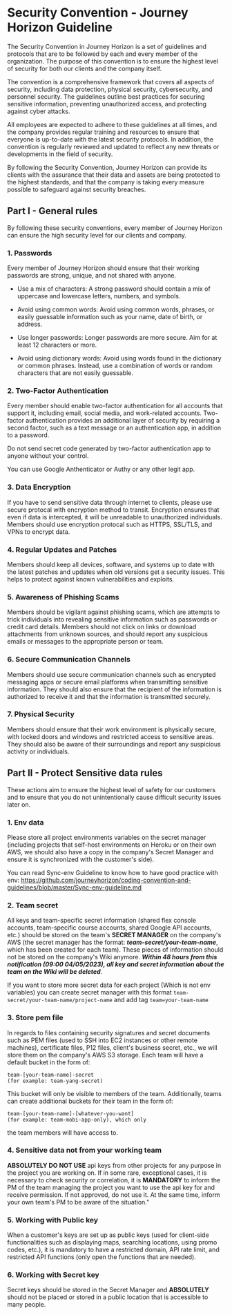 
# Security Convention - Journey Horizon Guideline

The Security Convention in Journey Horizon is a set of guidelines and protocols that are to be followed by each and every member of the organization. The purpose of this convention is to ensure the highest level of security for both our clients and the company itself.

The convention is a comprehensive framework that covers all aspects of security, including data protection, physical security, cybersecurity, and personnel security. The guidelines outline best practices for securing sensitive information, preventing unauthorized access, and protecting against cyber attacks.

All employees are expected to adhere to these guidelines at all times, and the company provides regular training and resources to ensure that everyone is up-to-date with the latest security protocols. In addition, the convention is regularly reviewed and updated to reflect any new threats or developments in the field of security.

By following the Security Convention, Journey Horizon can provide its clients with the assurance that their data and assets are being protected to the highest standards, and that the company is taking every measure possible to safeguard against security breaches.



## Part I - General rules

By following these security conventions, every member of Journey Horizon can ensure the high security level for our clients and company.

### 1. Passwords 

Every member of Journey Horizon should ensure that their working passwords are strong, unique, and not shared with anyone. 

- Use a mix of characters: A strong password should contain a mix of uppercase and lowercase letters, numbers, and symbols.

- Avoid using common words: Avoid using common words, phrases, or easily guessable information such as your name, date of birth, or address.

- Use longer passwords: Longer passwords are more secure. Aim for at least 12 characters or more.

- Avoid using dictionary words: Avoid using words found in the dictionary or common phrases. Instead, use a combination of words or random characters that are not easily guessable.

### 2. Two-Factor Authentication

Every member should enable two-factor authentication for all accounts that support it, including email, social media, and work-related accounts. Two-factor authentication provides an additional layer of security by requiring a second factor, such as a text message or an authentication app, in addition to a password.

Do not send secret code generated by two-factor authentication app to anyone without your control.

You can use Google Anthenticator or Authy or any other legit app.

### 3. Data Encryption

If you have to send sensitive data through internet to clients, please use secure protocal with encryption method to transit. Encryption ensures that even if data is intercepted, it will be unreadable to unauthorized individuals. Members should use encryption protocal such as HTTPS, SSL/TLS, and VPNs to encrypt data.

### 4. Regular Updates and Patches

Members should keep all devices, software, and systems up to date with the latest patches and updates when old versions get a security issues. This helps to protect against known vulnerabilities and exploits.

### 5. Awareness of Phishing Scams

Members should be vigilant against phishing scams, which are attempts to trick individuals into revealing sensitive information such as passwords or credit card details. Members should not click on links or download attachments from unknown sources, and should report any suspicious emails or messages to the appropriate person or team.

### 6. Secure Communication Channels

Members should use secure communication channels such as encrypted messaging apps or secure email platforms when transmitting sensitive information. They should also ensure that the recipient of the information is authorized to receive it and that the information is transmitted securely.

### 7. Physical Security

Members should ensure that their work environment is physically secure, with locked doors and windows and restricted access to sensitive areas. They should also be aware of their surroundings and report any suspicious activity or individuals.

## Part II - Protect Sensitive data rules

These actions aim to ensure the highest level of safety for our customers and to ensure that you do not unintentionally cause difficult security issues later on.

### 1. Env data

Please store all project environments variables on the secret manager (including projects that self-host environments on Heroku or on their own AWS, we should also have a copy in the company's Secret Manager and ensure it is synchronized with the customer's side).

You can read Sync-env Guideline to know how to have good practice with env: https://github.com/journeyhorizon/coding-convention-and-guidelines/blob/master/Sync-env-guideline.md

### 2. Team secret

All keys and team-specific secret information (shared flex console accounts, team-specific course accounts, shared Google API accounts, etc.) should be stored on the team's **SECRET MANAGER** on the company's AWS (the secret manager has the format: ***team-secret/your-team-name***, which has been created for each team). These pieces of information should not be stored on the company's Wiki anymore. ***Within 48 hours from this notification (09:00 04/05/2023), all key and secret information about the team on the Wiki will be deleted***.

If you want to store more secret data for each project (Which is not env variables) you can create secret manager with this format ``team-secret/your-team-name/project-name`` and add tag ``team=your-team-name``

### 3. Store pem file

In regards to files containing security signatures and secret documents such as PEM files (used to SSH into EC2 instances or other remote machines), certificate files, P12 files, client's business secret, etc., we will store them on the company's AWS S3 storage.
Each team will have a default bucket in the form of:

```
team-[your-team-name]-secret 
(for example: team-yang-secret)
```

This bucket will only be visible to members of the team. Additionally, teams can create additional buckets for their team in the form of: 

```
team-[your-team-name]-[whatever-you-want] 
(for example: team-mobi-app-only), which only 
```

the team members will have access to.

### 4. Sensitive data not from your working team

**ABSOLUTELY DO NOT USE** api keys from other projects for any purpose in the project you are working on. If in some rare, exceptional cases, it is necessary to check security or correlation, it is **MANDATORY** to inform the PM of the team managing the project you want to use the api key for and receive permission. If not approved, do not use it. At the same time, inform your own team's PM to be aware of the situation."

### 5. Working with Public key

When a customer's keys are set up as public keys (used for client-side functionalities such as displaying maps, searching locations, using promo codes, etc.), it is mandatory to have a restricted domain, API rate limit, and restricted API functions (only open the functions that are needed).

### 6. Working with Secret key

Secret keys should be stored in the Secret Manager and **ABSOLUTELY** should not be placed or stored in a public location that is accessible to many people.





